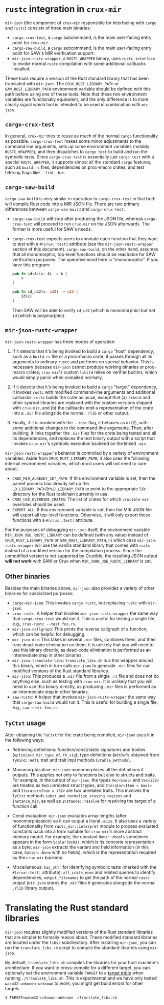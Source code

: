 # `rustc` integration in `crux-mir`

`mir-json` (the component of `crux-mir` responsible for interfacing with
`cargo` and `rustc`) consists of three main binaries:

* `cargo-crux-test`, a `cargo` subcommand, is the main user-facing entry point
  for `crux-mir`.
* `cargo-saw-build`, a `cargo` subcommand, is the main user-facing entry point
  for SAW's MIR verification support.
* `mir-json-rustc-wrapper`, a `RUSTC_WRAPPER` binary, uses `rustc_interface` to
  invoke normal `rustc` compilation with some additional callbacks installed.

These tools require a version of the Rust standard library that has been
translated with `mir-json`. The `CRUX_RUST_LIBRARY_PATH` or
`SAW_RUST_LIBRARY_PATH` environment variable should be defined with this path
before using one of these tools. Note that these two environment variables are
functionally equivalent, and the only difference is to more clearly signal
which tool is intended to be used in combination with `mir-json`.

## `cargo-crux-test`

In general, `crux-mir` tries to reuse as much of the normal `cargo`
functionality as possible.  `cargo-crux-test` makes some minor adjustments to
the command line arguments, sets up some environment variables (notably
`RUSTC_WRAPPER`), and then dispatches to `cargo test` to build and run the
symbolic tests.  Since `cargo-crux-test` is essentially just `cargo test` with
a special `RUSTC_WRAPPER`, it supports almost all the standard `cargo`
features, such as `build.rs` files, dependencies on proc-macro crates, and test
filtering flags like `--lib`/`--bin`.

## `cargo-saw-build`

`cargo-saw-build` is very similar in operation to `cargo-crux-test` in that
both will compile Rust code into a MIR JSON file. There are two primary
differences between `cargo-saw-build` and `cargo-crux-test`:

* `cargo-saw-build` will stop after producing the JSON file, whereas
  `cargo-crux-test` will proceed to run `crux-mir` on the JSON afterwards. The
  former is more useful for SAW's needs.

* `cargo-crux-test` expects users to annotate each function that they want to
  test with a `#[crux::test]` attribute (see the `mir-json-rustc-wrapper`
  section of this document). `cargo-saw-build`, on the other hand, assumes that
  all monomorphic, top-level functions should be reachable for SAW verification
  purposes. The operative word here is "monomorphic". If you have this program:

  ```rs
  pub fn id<A>(x: A) -> A {
      x
  }

  pub fn id_u32(x: u32) -> u32 {
      id(x)
  }
  ```

  Then SAW will be able to verify `id_u32` (which is monomorphic) but _not_ `id`
  (which is polymorphic).

## `mir-json-rustc-wrapper`

`mir-json-rustc-wrapper` has three modes of operation:

1. If it detects that it's being invoked to build a `cargo` "host" dependency,
   such as a `build.rs` file or a proc-macro crate, it passes through all its
   arguments to ordinary `rustc` and performs no special behavior.  This is
   necessary because `mir-json` cannot produce working binaries or proc-macro
   crates; `crux-mir`'s custom `libstd` relies on verifier builtins, which
   would simply panic when compiled normally.

2. If it detects that it's being invoked to build a `cargo` "target"
   dependency, it invokes `rustc` with modified command-line arguments and
   additional callbacks.  `rustc` builds the crate as usual, except that (a)
   `libstd` and other sysroot libraries are replaced with the custom versions
   shipped with `crux-mir`, and (b) the callbacks emit a representation of the
   crate into a `.mir` file alongside the normal `.rlib` or other output.

3. Finally, if it is invoked with the `--test` flag, it behaves as in (2), with
   some additional changes to the command-line arguments.  Then, after
   building, it links together the `.mir` files for the crate being tested and
   all its dependencies, and replaces the test binary output with a script that
   invokes `crux-mir`'s symbolic execution backend on the linked `.mir`.

`mir-json-rustc-wrapper`'s behavior is controlled by a variety of environment
variables. Aside from `CRUX_RUST_LIBRARY_PATH`, it also uses the following
internal environment variables, which most users will not need to care about:

* `CRUX_MIR_ALREADY_SET_PATH`: If this environment variable is set, then the
  parent process has already set up the `LD_LIBRARY_PATH`/`DYLD_LIBRARY_PATH` to
  point to the appropriate `lib` directory for the Rust toolchain currently in
  use.
* `CRUX_USE_OVERRIDE_CRATES`: The list of crates for which `crucible-mir`
  overrides should be used.
* `EXPORT_ALL`: If this environment variable is set, then the MIR JSON file
  will export all top-level functions. Otherwise, it will only export those
  functions with a `#[crux::test]` attribute.

For the purposes of debugging `mir-json` itself, the environment variable
`MIR_JSON_USE_RUSTC_LIBRARY` can be defined (with any value) instead of
`CRUX_RUST_LIBRARY_PATH` or `SAW_RUST_LIBRARY_PATH`, in which case
`mir-json-rustc-wrapper` will use the vanilla standard library that comes with
`rustc` instead of a modified version for the compilation process. Since the
unmodified version is not supported by Crucible, the resulting JSON output
**will not work** with SAW or Crux when `MIR_JSON_USE_RUSTC_LIBRARY` is set.

## Other binaries

Besides the main binaries above, `mir-json` also provides a variety of other
binaries for specialized purposes:

* `cargo-mir-json`: This invokes `cargo rustc`, but replacing `rustc` with
  `mir-json`.
* `crux-rustc`: A helper that invokes `mir-json-rustc-wrapper` the same way that
  `cargo-crux-test` would run it. This is useful for testing a single file,
  e.g., `crux-rustc --test foo.rs`.
* `mir-json-callgraph`: This prints the reverse callgraph of a function, which
  can be helpful for debugging.
* `mir-json-dce`: This takes in several `.mir` files, combines them, and then
  runs dead-code elimination on them. It is unlikely that you will need to use
  this binary directly, as dead-code elimination is performed as an intermediate
  step in other binaries.
* `mir-json-translate-libs`: `translate_libs.sh` is a thin wrapper around this
  binary, which in turn calls `mir-json` to generate `.mir` files for our
  modified versions of the Rust standard libraries.
* `mir-json`: This produces a `.mir` file from a single `.rs` file and does not
  do anything else, such as testing with `crux-mir`. It is unlikely that you
  will need to use this binary directly, as producing `.mir` files is performed
  as an intermediate step in other binaries.
* `saw-rustc`: A helper that invokes `mir-json-rustc-wrapper` the same way that
  `cargo-saw-build` would run it. This is useful for building a single file,
  e.g., `saw-rustc foo.rs`.

## `TyCtxt` usage

After obtaining the `TyCtxt` for the crate being compiled, `mir-json` uses it
in the following ways:

* Retrieving definitions: function/const/static signatures and bodies
  (`optimized_mir`, `type_of`, `fn_sig`); type definitions (`AdtDef`s obtained
  from `TyKind::Adt`); trait and trait impl methods (`vtable_methods`).

* Monomorphization: `mir-json` monomorphizes all the definitions it outputs.
  This applies not only to functions but also to structs and traits.  For
  example, in the output of `mir-json`, the types `Vec<bool>` and `Vec<i32>` are
  treated as two unrelated struct types, and `Iterator<Item = bool>` and
  `Iterator<Item = i32>` are two unrelated traits.  This involves the `TyCtxt`
  methods `subst_and_normalize_erasing_regions` and `instance_mir`, as well as
  `Instance::resolve` for resolving the target of a function call.

* Const evaluation: `mir-json` evaluates array lengths (after monomorphization)
  so it can output a literal `usize`.  It also uses a variety of functionality
  from `rustc_mir::interpret` module to process evaluated constants back into a
  form suitable for `crux-mir`'s more abstract memory model.  For example, the
  constant `None::<bool>` sometimes appears in the form `Scalar(0x02)`, which
  is its concrete representation as a byte; `mir-json` extracts the variant and
  field information (in this case, `Option::None` with no fields), which is the
  representation required by the `crux-mir` backend.

* Miscellaneous: `has_attr` for identifying symbolic tests (marked with the
  `#[crux::test]` attribute); `all_crate_nums` and related queries to identify
  dependencies; `output_filenames` to get the path of the normal `rustc` output
  (`mir-json` stores the `.mir` files it generates alongside the normal `.rlib`
  library output).

# Translating the Rust standard libraries

`mir-json` requires slightly modified versions of the Rust standard libraries
that are simpler to formally reason about. These modified standard libraries
are located under the `libs/` subdirectory. After installing `mir-json`, you
can run the `translate_libs.sh` script to compile the standard libraries using
`mir-json`.

By default, `translate_libs.sh` compiles the libraries for your host machine's
architecture. If you want to cross-compile for a different target, you can
optionally set the environment variable `TARGET` to a [target
triple](https://doc.rust-lang.org/nightly/rustc/platform-support.html) when
running `./translate_libs.sh`. This is experimental and we have only tested
`wasm32-unknown-unknown` to work; you might get build errors for other targets.

```
$ TARGET=wasm32-unknown-unknown ./translate_libs.sh
```
